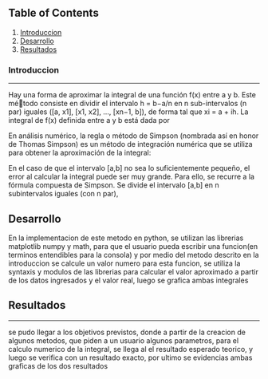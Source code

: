 ## Table of Contents
1. [Introduccion](#Introduccion)
2. [Desarrollo](#Desarrollo)
3. [Resultados](#Resultados)

### Introduccion
***
Hay una forma de aproximar la integral de una función f(x) entre a y b. Este método consiste en dividir el intervalo h =
b−a/n en n sub-intervalos (n par) iguales ([a, x1], [x1, x2], ..., [xn−1, b]), de forma tal que xi = a + ih. La integral de f(x) definida entre a y b está dada por

En análisis numérico, la regla o método de Simpson (nombrada así en honor de Thomas Simpson) es un método de integración numérica que se utiliza para obtener la aproximación de la integral:

En el caso de que el intervalo [a,b] no sea lo suficientemente pequeño, el error al calcular la integral puede ser muy grande. Para ello, se recurre a la fórmula compuesta de Simpson. Se divide el intervalo [a,b] en n subintervalos iguales (con n par),
## Desarrollo
En la implementacion de este metodo en python, se utilizan las librerias  matplotlib numpy y math, para que el usuario pueda escribir una funcion(en terminos entendibles para la consola) y por medio del metodo descrito en la introduccion se calcule un valor numero para esta funcion, se utiliza la syntaxis y modulos de las librerias para calcular el valor aproximado a partir de los datos ingresados y el valor real, luego se grafica ambas integrales 
## Resultados
***
se pudo llegar a los objetivos previstos, donde a partir de la creacion de algunos metodos, que piden a un usuario algunos parametros, para el calculo numerico de la integral, se llega al el resultado esperado teorico, y luego se verifica con un resultado exacto, por ultimo se evidencias ambas graficas de los dos resultados 
